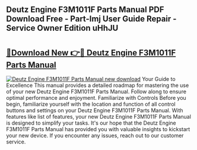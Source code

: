## Deutz Engine F3M1011F Parts Manual PDF Download Free - Part-Imj User Guide Repair - Service Owner Edition uHhJU

# <h2><a href="http://bc46983.oget.top/?id=Deutz+Engine+F3M1011F+Parts+Manual">🔗Download New 👉🔴 Deutz Engine F3M1011F Parts Manual</a></h2>

[![Deutz Engine F3M1011F Parts Manual new download](https://i.imgur.com/5g1atiW.png)](http://bc46983.oget.top/?id=Deutz+Engine+F3M1011F+Parts+Manual)
Your Guide to Excellence This manual provides a detailed roadmap for mastering the use of your new Deutz Engine F3M1011F Parts Manual. Follow along to ensure optimal performance and enjoyment. Familiarize with Controls Before you begin, familiarize yourself with the location and function of all control buttons and settings on your Deutz Engine F3M1011F Parts Manual. With features like list of features, your new Deutz Engine F3M1011F Parts Manual is designed to simplify your tasks. It's our hope that the Deutz Engine F3M1011F Parts Manual has provided you with valuable insights to kickstart your new device. If you encounter any issues, reach out to our customer service.
